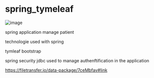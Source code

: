 # spring_tymeleaf

![image](https://user-images.githubusercontent.com/73069773/164428707-7d7c97de-7f84-4014-9ff2-e80bf70eb8ef.png)


spring application manage patient 

technologie used with spring 

tymleaf
bootstrap


spring security jdbc used to manage authenftification in the application


https://filetransfer.io/data-package/7ceMbfav#link
